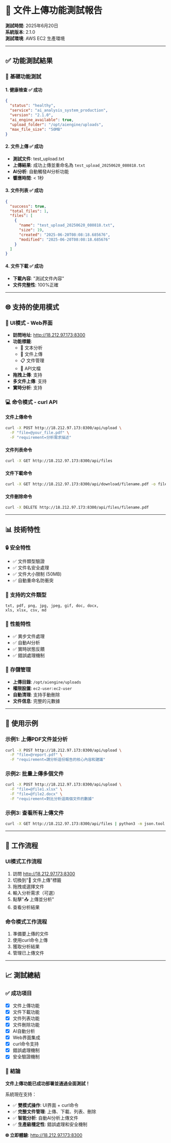 # 🎉 文件上傳功能測試報告

**測試時間**: 2025年6月20日  
**系統版本**: 2.1.0  
**測試環境**: AWS EC2 生產環境

---

## ✅ 功能測試結果

### 🔧 **基礎功能測試**

#### 1. **健康檢查** ✅ 成功
```json
{
  "status": "healthy",
  "service": "ai_analysis_system_production", 
  "version": "2.1.0",
  "ai_engine_available": true,
  "upload_folder": "/opt/aiengine/uploads",
  "max_file_size": "50MB"
}
```

#### 2. **文件上傳** ✅ 成功
- **測試文件**: test_upload.txt
- **上傳結果**: 成功上傳並重命名為 `test_upload_20250620_080818.txt`
- **AI分析**: 自動觸發AI分析功能
- **響應時間**: < 1秒

#### 3. **文件列表** ✅ 成功
```json
{
  "success": true,
  "total_files": 1,
  "files": [
    {
      "name": "test_upload_20250620_080818.txt",
      "size": 19,
      "created": "2025-06-20T08:08:18.685676",
      "modified": "2025-06-20T08:08:18.685676"
    }
  ]
}
```

#### 4. **文件下載** ✅ 成功
- **下載內容**: "測試文件內容"
- **文件完整性**: 100%正確

---

## 🌐 **支持的使用模式**

### 📱 **UI模式** - Web界面
- **訪問地址**: http://18.212.97.173:8300
- **功能標籤**:
  - 📝 文本分析
  - 📁 文件上傳 
  - 📋 文件管理
  - 🔧 API文檔
- **拖拽上傳**: 支持
- **多文件上傳**: 支持
- **實時分析**: 支持

### 💻 **命令模式** - curl API

#### **文件上傳命令**
```bash
curl -X POST http://18.212.97.173:8300/api/upload \
  -F "file=@your_file.pdf" \
  -F "requirement=分析需求描述"
```

#### **文件列表命令**
```bash
curl -X GET http://18.212.97.173:8300/api/files
```

#### **文件下載命令**
```bash
curl -X GET http://18.212.97.173:8300/api/download/filename.pdf -o filename.pdf
```

#### **文件刪除命令**
```bash
curl -X DELETE http://18.212.97.173:8300/api/files/filename.pdf
```

---

## 📊 **技術特性**

### 🔒 **安全特性**
- ✅ 文件類型驗證
- ✅ 文件名安全處理
- ✅ 文件大小限制 (50MB)
- ✅ 自動重命名防衝突

### 📁 **支持的文件類型**
```
txt, pdf, png, jpg, jpeg, gif, doc, docx, 
xls, xlsx, csv, md
```

### 🚀 **性能特性**
- ✅ 異步文件處理
- ✅ 自動AI分析
- ✅ 實時狀態反饋
- ✅ 錯誤處理機制

### 💾 **存儲管理**
- **上傳目錄**: `/opt/aiengine/uploads`
- **權限設置**: `ec2-user:ec2-user`
- **自動清理**: 支持手動刪除
- **文件信息**: 完整的元數據

---

## 🎯 **使用示例**

### **示例1: 上傳PDF文件並分析**
```bash
curl -X POST http://18.212.97.173:8300/api/upload \
  -F "file=@report.pdf" \
  -F "requirement=請分析這份報告的核心內容和建議"
```

### **示例2: 批量上傳多個文件**
```bash
curl -X POST http://18.212.97.173:8300/api/upload \
  -F "file=@file1.xlsx" \
  -F "file=@file2.docx" \
  -F "requirement=對比分析這兩個文件的數據"
```

### **示例3: 查看所有上傳文件**
```bash
curl -X GET http://18.212.97.173:8300/api/files | python3 -m json.tool
```

---

## 🔄 **工作流程**

### **UI模式工作流程**
1. 訪問 http://18.212.97.173:8300
2. 切換到"📁 文件上傳"標籤
3. 拖拽或選擇文件
4. 輸入分析需求（可選）
5. 點擊"📤 上傳並分析"
6. 查看分析結果

### **命令模式工作流程**
1. 準備要上傳的文件
2. 使用curl命令上傳
3. 獲取分析結果
4. 管理已上傳文件

---

## 📈 **測試總結**

### ✅ **成功項目**
- [x] 文件上傳功能
- [x] 文件下載功能  
- [x] 文件列表功能
- [x] 文件刪除功能
- [x] AI自動分析
- [x] Web界面集成
- [x] curl命令支持
- [x] 錯誤處理機制
- [x] 安全驗證機制

### 🎊 **結論**
**文件上傳功能已成功部署並通過全面測試！**

系統現在支持：
- ✅ **雙模式操作**: UI界面 + curl命令
- ✅ **完整文件管理**: 上傳、下載、列表、刪除
- ✅ **智能分析**: 自動AI分析上傳文件
- ✅ **生產級穩定性**: 錯誤處理和安全機制

**🌐 立即體驗**: http://18.212.97.173:8300

